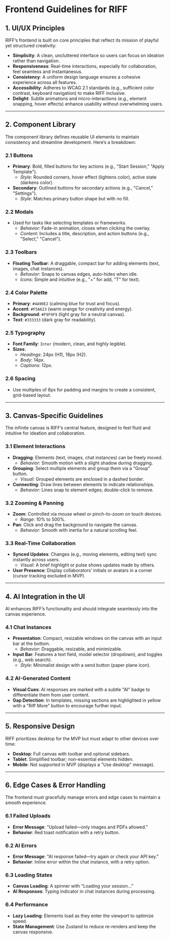 # **Frontend Guidelines for RIFF**

## **1. UI/UX Principles**

RIFF’s frontend is built on core principles that reflect its mission of playful yet structured creativity:

- **Simplicity**: A clean, uncluttered interface so users can focus on ideation rather than navigation.
- **Responsiveness**: Real-time interactions, especially for collaboration, feel seamless and instantaneous.
- **Consistency**: A uniform design language ensures a cohesive experience across all features.
- **Accessibility**: Adheres to WCAG 2.1 standards (e.g., sufficient color contrast, keyboard navigation) to make RIFF inclusive.
- **Delight**: Subtle animations and micro-interactions (e.g., element snapping, hover effects) enhance usability without overwhelming users.

---

## **2. Component Library**

The component library defines reusable UI elements to maintain consistency and streamline development. Here’s a breakdown:

### **2.1 Buttons**
- **Primary**: Bold, filled buttons for key actions (e.g., "Start Session," "Apply Template").  
  - *Style*: Rounded corners, hover effect (lightens color), active state (darkens color).
- **Secondary**: Outlined buttons for secondary actions (e.g., "Cancel," "Settings").  
  - *Style*: Matches primary button shape but with no fill.

### **2.2 Modals**
- Used for tasks like selecting templates or frameworks.  
  - *Behavior*: Fade-in animation, closes when clicking the overlay.  
  - *Content*: Includes a title, description, and action buttons (e.g., "Select," "Cancel").

### **2.3 Toolbars**
- **Floating Toolbar**: A draggable, compact bar for adding elements (text, images, chat instances).  
  - *Behavior*: Snaps to canvas edges, auto-hides when idle.  
  - *Icons*: Simple and intuitive (e.g., "+" for add, "T" for text).

### **2.4 Color Palette**
- **Primary**: `#4A90E2` (calming blue for trust and focus).  
- **Accent**: `#F5A623` (warm orange for creativity and energy).  
- **Background**: `#F9F9F9` (light gray for a neutral canvas).  
- **Text**: `#333333` (dark gray for readability).

### **2.5 Typography**
- **Font Family**: `Inter` (modern, clean, and highly legible).  
- **Sizes**:  
  - *Headings*: 24px (H1), 18px (H2).  
  - *Body*: 14px.  
  - *Captions*: 12px.

### **2.6 Spacing**
- Use multiples of 8px for padding and margins to create a consistent, grid-based layout.

---

## **3. Canvas-Specific Guidelines**

The infinite canvas is RIFF’s central feature, designed to feel fluid and intuitive for ideation and collaboration.

### **3.1 Element Interactions**
- **Dragging**: Elements (text, images, chat instances) can be freely moved.  
  - *Behavior*: Smooth motion with a slight shadow during dragging.  
- **Grouping**: Select multiple elements and group them via a "Group" button.  
  - *Visual*: Grouped elements are enclosed in a dashed border.  
- **Connecting**: Draw lines between elements to indicate relationships.  
  - *Behavior*: Lines snap to element edges; double-click to remove.

### **3.2 Zooming & Panning**
- **Zoom**: Controlled via mouse wheel or pinch-to-zoom on touch devices.  
  - *Range*: 10% to 500%.  
- **Pan**: Click and drag the background to navigate the canvas.  
  - *Behavior*: Smooth with inertia for a natural scrolling feel.

### **3.3 Real-Time Collaboration**
- **Synced Updates**: Changes (e.g., moving elements, editing text) sync instantly across users.  
  - *Visual*: A brief highlight or pulse shows updates made by others.  
- **User Presence**: Display collaborators’ initials or avatars in a corner (cursor tracking excluded in MVP).

---

## **4. AI Integration in the UI**

AI enhances RIFF’s functionality and should integrate seamlessly into the canvas experience.

### **4.1 Chat Instances**
- **Presentation**: Compact, resizable windows on the canvas with an input bar at the bottom.  
  - *Behavior*: Draggable, resizable, and minimizable.  
- **Input Bar**: Features a text field, model selector (dropdown), and toggles (e.g., web search).  
  - *Style*: Minimalist design with a send button (paper plane icon).

### **4.2 AI-Generated Content**
- **Visual Cues**: AI responses are marked with a subtle "AI" badge to differentiate them from user content.  
- **Gap Detection**: In templates, missing sections are highlighted in yellow with a "Riff More" button to encourage further input.

---

## **5. Responsive Design**

RIFF prioritizes desktop for the MVP but must adapt to other devices over time:

- **Desktop**: Full canvas with toolbar and optional sidebars.  
- **Tablet**: Simplified toolbar; non-essential elements hidden.  
- **Mobile**: Not supported in MVP (displays a "Use desktop" message).

---

## **6. Edge Cases & Error Handling**

The frontend must gracefully manage errors and edge cases to maintain a smooth experience.

### **6.1 Failed Uploads**
- **Error Message**: "Upload failed—only images and PDFs allowed."  
- **Behavior**: Red toast notification with a retry button.

### **6.2 AI Errors**
- **Error Message**: "AI response failed—try again or check your API key."  
- **Behavior**: Inline error within the chat instance, with a retry option.

### **6.3 Loading States**
- **Canvas Loading**: A spinner with "Loading your session..."  
- **AI Responses**: Typing indicator in chat instances during processing.

### **6.4 Performance**
- **Lazy Loading**: Elements load as they enter the viewport to optimize speed.  
- **State Management**: Use Zustand to reduce re-renders and keep the canvas responsive.